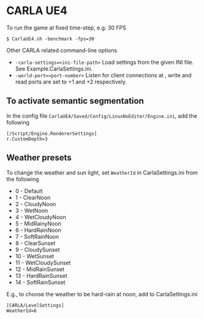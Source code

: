 CARLA UE4
=========

To run the game at fixed time-step, e.g. 30 FPS

    $ CarlaUE4.sh -benchmark -fps=30

Other CARLA related command-line options

  * `-carla-settings=<ini-file-path>` Load settings from the given INI file. See Example.CarlaSettings.ini.
  * `-world-port=<port-number>` Listen for client connections at <port-number>, write and read ports are set to <port-number>+1 and <port-number>+2 respectively.

To activate semantic segmentation
---------------------------------

In the config file `CarlaUE4/Saved/Config/LinuxNoEditor/Engine.ini`, add the
following

```
[/Script/Engine.RendererSettings]
r.CustomDepth=3
```

Weather presets
---------------

To change the weather and sun light, set `WeatherId` in CarlaSettings.ini
from the following

  * 0 - Default
  * 1 - ClearNoon
  * 2 - CloudyNoon
  * 3 - WetNoon
  * 4 - WetCloudyNoon
  * 5 - MidRainyNoon
  * 6 - HardRainNoon
  * 7 - SoftRainNoon
  * 8 - ClearSunset
  * 9 - CloudySunset
  * 10 - WetSunset
  * 11 - WetCloudySunset
  * 12 - MidRainSunset
  * 13 - HardRainSunset
  * 14 - SoftRainSunset

E.g., to choose the weather to be hard-rain at noon, add to CarlaSettings.ini

```
[CARLA/LevelSettings]
WeatherId=6
```
